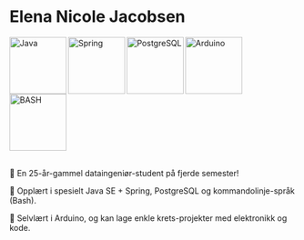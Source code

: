 
# Elena Nicole Jacobsen

<div>
      <img align = "left" alt = "Java" width = "100px" src="https://cdn.jsdelivr.net/gh/devicons/devicon@latest/icons/java/java-original-wordmark.svg" />
      <img align = "left" alt = "Spring" width = "100px" src="https://cdn.jsdelivr.net/gh/devicons/devicon@latest/icons/spring/spring-original-wordmark.svg" />
      <img align = "left" alt = "PostgreSQL" width = "100px" src="https://cdn.jsdelivr.net/gh/devicons/devicon@latest/icons/postgresql/postgresql-plain-wordmark.svg" />
      <img align = "left" alt = "Arduino" width = "100px" src="https://cdn.jsdelivr.net/gh/devicons/devicon@latest/icons/arduino/arduino-original-wordmark.svg" />
      <img align = "center" alt = "BASH" width = "100px" src="https://cdn.jsdelivr.net/gh/devicons/devicon@latest/icons/bash/bash-plain.svg" />
</div>
          
<br>

📌 En 25-år-gammel dataingeniør-student på fjerde semester!

📌 Opplært i spesielt Java SE + Spring, PostgreSQL og kommandolinje-språk (Bash).

📌 Selvlært i Arduino, og kan lage enkle krets-projekter med elektronikk og kode.
